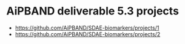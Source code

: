 # AiPBAND deliverable 5.3 projects

- https://github.com/AiPBAND/SDAE-biomarkers/projects/1
- https://github.com/AiPBAND/SDAE-biomarkers/projects/2


